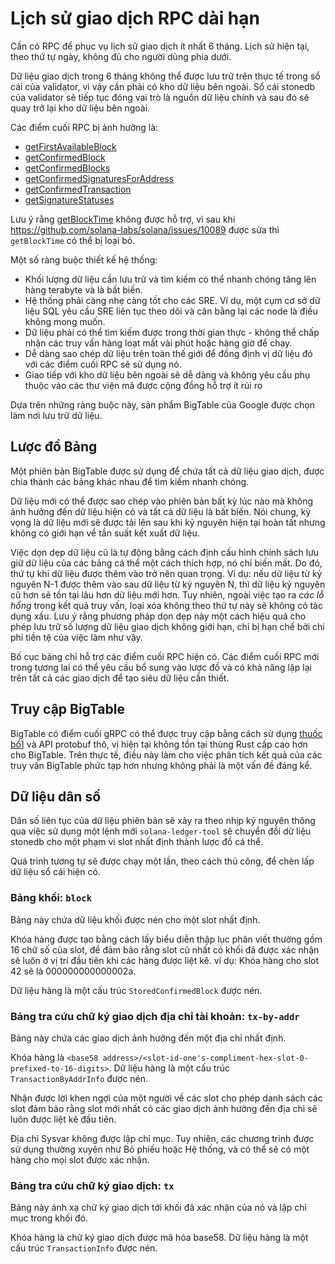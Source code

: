 # Lịch sử giao dịch RPC dài hạn
Cần có RPC để phục vụ lịch sử giao dịch ít nhất 6 tháng.  Lịch sử hiện tại, theo thứ tự ngày, không đủ cho người dùng phía dưới.

Dữ liệu giao dịch trong 6 tháng không thể được lưu trữ trên thực tế trong sổ cái của validator, vì vậy cần phải có kho dữ liệu bên ngoài.   Sổ cái stonedb của validator sẽ tiếp tục đóng vai trò là nguồn dữ liệu chính và sau đó sẽ quay trở lại kho dữ liệu bên ngoài.

Các điểm cuối RPC bị ảnh hưởng là:
* [getFirstAvailableBlock](developing/clients/jsonrpc-api.md#getfirstavailableblock)
* [getConfirmedBlock](developing/clients/jsonrpc-api.md#getconfirmedblock)
* [getConfirmedBlocks](developing/clients/jsonrpc-api.md#getconfirmedblocks)
* [getConfirmedSignaturesForAddress](developing/clients/jsonrpc-api.md#getconfirmedsignaturesforaddress)
* [getConfirmedTransaction](developing/clients/jsonrpc-api.md#getconfirmedtransaction)
* [getSignatureStatuses](developing/clients/jsonrpc-api.md#getsignaturestatuses)

Lưu ý rằng [getBlockTime](developing/clients/jsonrpc-api.md#getblocktime) không được hỗ trợ, vì sau khi https://github.com/solana-labs/solana/issues/10089 được sửa thì `getBlockTime` có thể bị loại bỏ.

Một số ràng buộc thiết kế hệ thống:
* Khối lượng dữ liệu cần lưu trữ và tìm kiếm có thể nhanh chóng tăng lên hàng terabyte và là bất biến.
* Hệ thống phải càng nhẹ càng tốt cho các SRE.  Ví dụ, một cụm cơ sở dữ liệu SQL yêu cầu SRE liên tục theo dõi và cân bằng lại các node là điều không mong muốn.
* Dữ liệu phải có thể tìm kiếm được trong thời gian thực - không thể chấp nhận các truy vấn hàng loạt mất vài phút hoặc hàng giờ để chạy.
* Dễ dàng sao chép dữ liệu trên toàn thế giới để đồng định vị dữ liệu đó với các điểm cuối RPC sẽ sử dụng nó.
* Giao tiếp với kho dữ liệu bên ngoài sẽ dễ dàng và không yêu cầu phụ thuộc vào các thư viện mã được cộng đồng hỗ trợ ít rủi ro

Dựa trên những ràng buộc này, sản phẩm BigTable của Google được chọn làm nơi lưu trữ dữ liệu.

## Lược đồ Bảng
Một phiên bản BigTable được sử dụng để chứa tất cả dữ liệu giao dịch, được chia thành các bảng khác nhau để tìm kiếm nhanh chóng.

Dữ liệu mới có thể được sao chép vào phiên bản bất kỳ lúc nào mà không ảnh hưởng đến dữ liệu hiện có và tất cả dữ liệu là bất biến.  Nói chung, kỳ vọng là dữ liệu mới sẽ được tải lên sau khi kỷ nguyên hiện tại hoàn tất nhưng không có giới hạn về tần suất kết xuất dữ liệu.

Việc dọn dẹp dữ liệu cũ là tự động bằng cách định cấu hình chính sách lưu giữ dữ liệu của các bảng cá thể một cách thích hợp, nó chỉ biến mất.  Do đó, thứ tự khi dữ liệu được thêm vào trở nên quan trọng.  Ví dụ: nếu dữ liệu từ kỷ nguyên N-1 được thêm vào sau dữ liệu từ kỷ nguyên N, thì dữ liệu kỷ nguyên cũ hơn sẽ tồn tại lâu hơn dữ liệu mới hơn.  Tuy nhiên, ngoài việc tạo ra _các lỗ hổng_ trong kết quả truy vấn, loại xóa không theo thứ tự này sẽ không có tác dụng xấu.  Lưu ý rằng phương pháp dọn dẹp này một cách hiệu quả cho phép lưu trữ số lượng dữ liệu giao dịch không giới hạn, chỉ bị hạn chế bởi chi phí tiền tệ của việc làm như vậy.

Bố cục bảng chỉ hỗ trợ các điểm cuối RPC hiện có.  Các điểm cuối RPC mới trong tương lai có thể yêu cầu bổ sung vào lược đồ và có khả năng lặp lại trên tất cả các giao dịch để tạo siêu dữ liệu cần thiết.

## Truy cập BigTable
BigTable có điểm cuối gRPC có thể được truy cập bằng cách sử dụng [thuốc bổ](https://crates.io/crates/crate)] và API protobuf thô, vì hiện tại không tồn tại thùng Rust cấp cao hơn cho BigTable.  Trên thực tế, điều này làm cho việc phân tích kết quả của các truy vấn BigTable phức tạp hơn nhưng không phải là một vấn đề đáng kể.

## Dữ liệu dân số
Dân số liên tục của dữ liệu phiên bản sẽ xảy ra theo nhịp kỷ nguyên thông qua việc sử dụng một lệnh mới `solana-ledger-tool` sẽ chuyển đổi dữ liệu stonedb cho một phạm vi slot nhất định thành lược đồ cá thể.

Quá trình tương tự sẽ được chạy một lần, theo cách thủ công, để chèn lấp dữ liệu sổ cái hiện có.

### Bảng khối: `block`

Bảng này chứa dữ liệu khối được nén cho một slot nhất định.

Khóa hàng được tạo bằng cách lấy biểu diễn thập lục phân viết thường gồm 16 chữ số của slot, để đảm bảo rằng slot cũ nhất có khối đã được xác nhận sẽ luôn ở vị trí đầu tiên khi các hàng được liệt kê.  ví dụ: Khóa hàng cho slot 42 sẽ là 000000000000002a.

Dữ liệu hàng là một cấu trúc `StoredConfirmedBlock` được nén.


### Bảng tra cứu chữ ký giao dịch địa chỉ tài khoản: `tx-by-addr`

Bảng này chứa các giao dịch ảnh hưởng đến một địa chỉ nhất định.

Khóa hàng là `<base58
address>/<slot-id-one's-compliment-hex-slot-0-prefixed-to-16-digits>`.  Dữ liệu hàng là một cấu trúc `TransactionByAddrInfo` được nén.

Nhận được lời khen ngợi của một người về các slot cho phép danh sách các slot đảm bảo rằng slot mới nhất có các giao dịch ảnh hưởng đến địa chỉ sẽ luôn được liệt kê đầu tiên.

Địa chỉ Sysvar không được lập chỉ mục.  Tuy nhiên, các chương trình được sử dụng thường xuyên như Bỏ phiếu hoặc Hệ thống, và có thể sẽ có một hàng cho mọi slot được xác nhận.

### Bảng tra cứu chữ ký giao dịch: `tx`

Bảng này ánh xạ chữ ký giao dịch tới khối đã xác nhận của nó và lập chỉ mục trong khối đó.

Khóa hàng là chữ ký giao dịch được mã hóa base58. Dữ liệu hàng là một cấu trúc `TransactionInfo` được nén.
